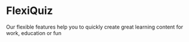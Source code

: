 # FlexiQuiz
Our flexible features help you to quickly create great learning content for work, education or fun

